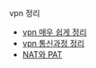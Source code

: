 vpn 정리

- [vpn 매우 쉽게 정리](https://terryterry.tistory.com/40)
- [vpn 통신과정 정리](https://sangbeomkim.tistory.com/135)
- [NAT와 PAT](https://run-it.tistory.com/24?category=665122)